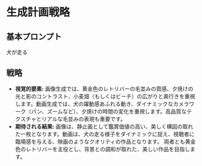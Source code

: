 # 生成計画戦略

## 基本プロンプト
犬が走る

## 戦略

* **視覚的要素:** 画像生成では、黄金色のレトリバーの毛並みの質感、夕焼けの光と影のコントラスト、小麦畑（もしくはビーチ）の広がりと奥行きを重視します。動画生成では、犬の躍動感あふれる動き、ダイナミックなカメラワーク（パン、ズームなど）、夕焼けの時間の変化を重視します。高品質なテクスチャとリアルな毛並みの表現も重要です。
* **期待される結果:** 画像は、静止画として鑑賞価値の高い、美しく構図の取れた一枚となります。動画は、犬の走る様子をダイナミックに捉え、視聴者に臨場感を与える、映画のようなクオリティの作品となります。  両者とも黄金色のレトリバーを主役とし、背景との調和が取れた、美しい作品を目指します。